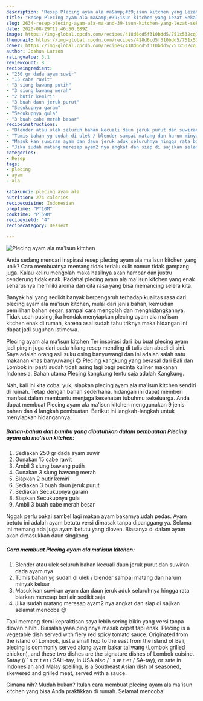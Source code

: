 ```yaml
---
description: "Resep Plecing ayam ala ma&amp;#39;isun kitchen yang Lezat Sekali"
title: "Resep Plecing ayam ala ma&amp;#39;isun kitchen yang Lezat Sekali"
slug: 2634-resep-plecing-ayam-ala-ma-and-39-isun-kitchen-yang-lezat-sekali
date: 2020-08-29T12:46:50.089Z
image: https://img-global.cpcdn.com/recipes/418d6cd5f310bdd5/751x532cq70/plecing-ayam-ala-maisun-kitchen-foto-resep-utama.jpg
thumbnail: https://img-global.cpcdn.com/recipes/418d6cd5f310bdd5/751x532cq70/plecing-ayam-ala-maisun-kitchen-foto-resep-utama.jpg
cover: https://img-global.cpcdn.com/recipes/418d6cd5f310bdd5/751x532cq70/plecing-ayam-ala-maisun-kitchen-foto-resep-utama.jpg
author: Joshua Larson
ratingvalue: 3.1
reviewcount: 8
recipeingredient:
- "250 gr dada ayam suwir"
- "15 cabe rawit"
- "3 siung bawang putih"
- "3 siung bawang merah"
- "2 butir kemiri"
- "3 buah daun jeruk purut"
- "Secukupnya garam"
- "Secukupnya gula"
- "3 buah cabe merah besar"
recipeinstructions:
- "Blender atau ulek seluruh bahan kecuali daun jeruk purut dan suwiran dada ayam nya"
- "Tumis bahan yg sudah di ulek / blender sampai matang dan harum minyak keluar"
- "Masuk kan suwiran ayam dan daun jeruk aduk seluruhnya hingga rata biarkan meresap beri air sedikit saja"
- "Jika sudah matang meresap ayam2 nya angkat dan siap di sajikan selamat mencoba 😊"
categories:
- Resep
tags:
- plecing
- ayam
- ala

katakunci: plecing ayam ala 
nutrition: 274 calories
recipecuisine: Indonesian
preptime: "PT10M"
cooktime: "PT59M"
recipeyield: "4"
recipecategory: Dessert

---
```



![Plecing ayam ala ma&#39;isun kitchen](https://img-global.cpcdn.com/recipes/418d6cd5f310bdd5/751x532cq70/plecing-ayam-ala-maisun-kitchen-foto-resep-utama.jpg)

Anda sedang mencari inspirasi resep plecing ayam ala ma&#39;isun kitchen yang unik? Cara membuatnya memang tidak terlalu sulit namun tidak gampang juga. Kalau keliru mengolah maka hasilnya akan hambar dan justru cenderung tidak enak. Padahal plecing ayam ala ma&#39;isun kitchen yang enak seharusnya memiliki aroma dan cita rasa yang bisa memancing selera kita.

Banyak hal yang sedikit banyak berpengaruh terhadap kualitas rasa dari plecing ayam ala ma&#39;isun kitchen, mulai dari jenis bahan, kemudian pemilihan bahan segar, sampai cara mengolah dan menghidangkannya. Tidak usah pusing jika hendak menyiapkan plecing ayam ala ma&#39;isun kitchen enak di rumah, karena asal sudah tahu triknya maka hidangan ini dapat jadi suguhan istimewa.

Plecing ayam ala ma&#39;isun kitchen Ter inspirasi dari ibu buat plecing ayam jadi pingin juga dari pada hilang resep mending di tulis dan abadi di sini. Saya adalah orang asli suku osing banyuwangi dan ini adalah salah satu makanan khas banyuwangi 😊 Plecing kangkung yang berasal dari Bali dan Lombok ini pasti sudah tidak asing lagi bagi pecinta kuliner makanan Indonesia. Bahan utama Plecing kangkung tentu saja adalah Kangkung.


Nah, kali ini kita coba, yuk, siapkan plecing ayam ala ma&#39;isun kitchen sendiri di rumah. Tetap dengan bahan sederhana, hidangan ini dapat memberi manfaat dalam membantu menjaga kesehatan tubuhmu sekeluarga. Anda dapat membuat Plecing ayam ala ma&#39;isun kitchen menggunakan 9 jenis bahan dan 4 langkah pembuatan. Berikut ini langkah-langkah untuk menyiapkan hidangannya.

<!--inarticleads1-->

##### Bahan-bahan dan bumbu yang dibutuhkan dalam pembuatan Plecing ayam ala ma&#39;isun kitchen:

1. Sediakan 250 gr dada ayam suwir
1. Gunakan 15 cabe rawit
1. Ambil 3 siung bawang putih
1. Gunakan 3 siung bawang merah
1. Siapkan 2 butir kemiri
1. Sediakan 3 buah daun jeruk purut
1. Sediakan Secukupnya garam
1. Siapkan Secukupnya gula
1. Ambil 3 buah cabe merah besar


Nggak perlu pakai sambel lagi makan ayam bakarnya.udah pedas. Ayam betutu ini adalah ayam betutu versi dimasak tanpa dipanggang ya. Selama ini memang ada juga ayam betutu yang dioven. Biasanya di dalam ayam akan dimasukkan daun singkong. 

<!--inarticleads2-->

##### Cara membuat Plecing ayam ala ma&#39;isun kitchen:

1. Blender atau ulek seluruh bahan kecuali daun jeruk purut dan suwiran dada ayam nya
1. Tumis bahan yg sudah di ulek / blender sampai matang dan harum minyak keluar
1. Masuk kan suwiran ayam dan daun jeruk aduk seluruhnya hingga rata biarkan meresap beri air sedikit saja
1. Jika sudah matang meresap ayam2 nya angkat dan siap di sajikan selamat mencoba 😊


Tapi memang demi kepraktisan saya lebih sering bikin yang versi tanpa dioven hihihi. Biasalah yaaa.pinginnya masak cepet tapi enak. Plecing is a vegetable dish served with fiery red spicy tomato sauce. Originated from the island of Lombok, just a small hop to the east from the island of Bali, plecing is commonly served along ayam bakar taliwang (Lombok grilled chicken), and these two dishes are the signature dishes of Lombok cuisine. Satay (/ ˈ s ɑː t eɪ / SAH-tay, in USA also / ˈ s æ t eɪ / SA-tay), or sate in Indonesian and Malay spelling, is a Southeast Asian dish of seasoned, skewered and grilled meat, served with a sauce. 

Gimana nih? Mudah bukan? Itulah cara membuat plecing ayam ala ma&#39;isun kitchen yang bisa Anda praktikkan di rumah. Selamat mencoba!
